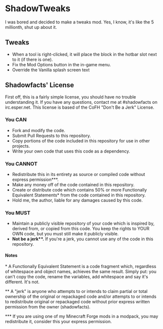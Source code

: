 # ShadowTweaks
I was bored and decided to make a tweaks mod. Yes, I know, it's like the 5 millionth, shut up about it.

## Tweaks
- When a tool is right-clicked, it will place the block in the hotbar slot next to it (if there is one).
- Fix the Mod Options button in the in-game menu.
- Override the Vanilla splash screen text


## Shadowfacts' License
First off, this is a fairly simple license, you should have no trouble understanding it. If you have any questions, contact me at #shadowfacts on irc.esper.net. This license is based of the CoFH "Don't Be a Jerk" License.

### You CAN
- Fork and modify the code.
- Submit Pull Requests to this repository.
- Copy portions of the code included in this repository for use in other projects.
- Write your own code that uses this code as a dependency.

### You CANNOT
- Redistribute this in its entirety as source or compiled code without express permission\*\*\*.
- Make any money off of the code contained in this repository.
- Create or distribute code which contains 50% or more Functionally Equivalent Statements\* from the code contained in this repository.
- Hold me, the author, liable for any damages caused by this code.

### You MUST
- Maintain a publicly visible repository of your code which is inspired by, derived from, or copied from this code. You keep the rights to YOUR OWN code, but you must still make it publicly visible.
- **Not be a jerk\*\*.** If you're a jerk, you cannot use any of the code in this repository.


#### Notes
\* A Functionally Equivalent Statement is a code fragment which, regardless of whitespace and object names, achieves the same result. Simply put: you can't copy the code, rename the variables, add whitespace and say it's different. It's not.

\*\* A "jerk" is anyone who attempts to or intends to claim partial or total ownership of the original or repackaged code and/or attempts to or intends to redistribute original or repackaged code without prior express written permission from the owner (shadowfacts).

\*\*\* If you are using one of my Minecraft Forge mods in a modpack, you may redistribute it, consider this your express permission.
